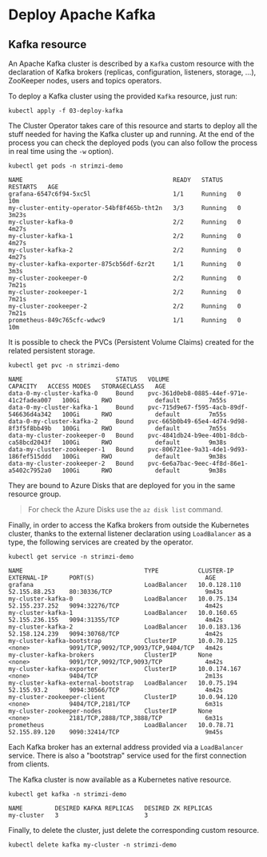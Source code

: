 # Deploy Apache Kafka

## Kafka resource

An Apache Kafka cluster is described by a `Kafka` custom resource with the declaration of Kafka brokers (replicas, configuration, listeners, storage, ...), ZooKeeper nodes, users and topics operators.

To deploy a Kafka cluster using the provided `Kafka` resource, just run:

```shell
kubectl apply -f 03-deploy-kafka
```

The Cluster Operator takes care of this resource and starts to deploy all the stuff needed for having the Kafka cluster up and running.
At the end of the process you can check the deployed pods (you can also follow the process in real time using the `-w` option).

```shell
kubectl get pods -n strimzi-demo

NAME                                          READY   STATUS    RESTARTS   AGE
grafana-6547c6f94-5xc5l                       1/1     Running   0          10m
my-cluster-entity-operator-54bf8f465b-tht2n   3/3     Running   0          3m23s
my-cluster-kafka-0                            2/2     Running   0          4m27s
my-cluster-kafka-1                            2/2     Running   0          4m27s
my-cluster-kafka-2                            2/2     Running   0          4m27s
my-cluster-kafka-exporter-875cb56df-6zr2t     1/1     Running   0          3m3s
my-cluster-zookeeper-0                        2/2     Running   0          7m21s
my-cluster-zookeeper-1                        2/2     Running   0          7m21s
my-cluster-zookeeper-2                        2/2     Running   0          7m21s
prometheus-849c765cfc-wdwc9                   1/1     Running   0          10m
```

It is possible to check the PVCs (Persistent Volume Claims) created for the related persistent storage.

```shell
kubectl get pvc -n strimzi-demo

NAME                          STATUS   VOLUME                                     CAPACITY   ACCESS MODES   STORAGECLASS   AGE
data-0-my-cluster-kafka-0     Bound    pvc-361d0eb8-0885-44ef-971e-41c2fadea007   100Gi      RWO            default        7m55s
data-0-my-cluster-kafka-1     Bound    pvc-715d9e67-f595-4acb-89df-546636d4a342   100Gi      RWO            default        7m55s
data-0-my-cluster-kafka-2     Bound    pvc-665b0b49-65e4-4d74-9d98-8f3f5f8bb49b   100Gi      RWO            default        7m55s
data-my-cluster-zookeeper-0   Bound    pvc-4841db24-b9ee-40b1-8dcb-ca58bcd2043f   100Gi      RWO            default        9m38s
data-my-cluster-zookeeper-1   Bound    pvc-806721ee-9a31-4de1-9d93-186fef515ddd   100Gi      RWO            default        9m38s
data-my-cluster-zookeeper-2   Bound    pvc-6e6a7bac-9eec-4f8d-86e1-a5402c7952a0   100Gi      RWO            default        9m38s
```

They are bound to Azure Disks that are deployed for you in the same resource group.

> For check the Azure Disks use the `az disk list` command.

Finally, in order to access the Kafka brokers from outside the Kubernetes cluster, thanks to the external listener declaration using `LoadBalancer` as a type, the following services are created by the operator.

```shell
kubectl get service -n strimzi-demo

NAME                                  TYPE           CLUSTER-IP     EXTERNAL-IP      PORT(S)                               AGE
grafana                               LoadBalancer   10.0.128.110   52.155.88.253    80:30336/TCP                          9m43s
my-cluster-kafka-0                    LoadBalancer   10.0.75.134    52.155.237.252   9094:32276/TCP                        4m42s
my-cluster-kafka-1                    LoadBalancer   10.0.160.65    52.155.236.155   9094:31355/TCP                        4m42s
my-cluster-kafka-2                    LoadBalancer   10.0.183.136   52.158.124.239   9094:30768/TCP                        4m42s
my-cluster-kafka-bootstrap            ClusterIP      10.0.70.125    <none>           9091/TCP,9092/TCP,9093/TCP,9404/TCP   4m42s
my-cluster-kafka-brokers              ClusterIP      None           <none>           9091/TCP,9092/TCP,9093/TCP            4m42s
my-cluster-kafka-exporter             ClusterIP      10.0.174.167   <none>           9404/TCP                              2m13s
my-cluster-kafka-external-bootstrap   LoadBalancer   10.0.75.194    52.155.93.2      9094:30566/TCP                        4m42s
my-cluster-zookeeper-client           ClusterIP      10.0.94.120    <none>           9404/TCP,2181/TCP                     6m31s
my-cluster-zookeeper-nodes            ClusterIP      None           <none>           2181/TCP,2888/TCP,3888/TCP            6m31s
prometheus                            LoadBalancer   10.0.78.71     52.155.89.120    9090:32414/TCP                        9m45s
```

Each Kafka broker has an external address provided via a `LoadBalancer` service.
There is also a "bootstrap" service used for the first connection from clients.

The Kafka cluster is now available as a Kubernetes native resource.

```shell
kubectl get kafka -n strimzi-demo

NAME         DESIRED KAFKA REPLICAS   DESIRED ZK REPLICAS
my-cluster   3                        3
```

Finally, to delete the cluster, just delete the corresponding custom resource.

```shell
kubectl delete kafka my-cluster -n strimzi-demo
```
